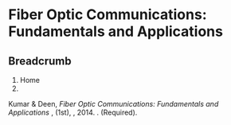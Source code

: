 #  Fiber Optic Communications: Fundamentals and Applications

## Breadcrumb

  1. Home
  2. 

Kumar & Deen, _Fiber Optic Communications: Fundamentals and Applications_ ,
(1st), , 2014. . (Required).

